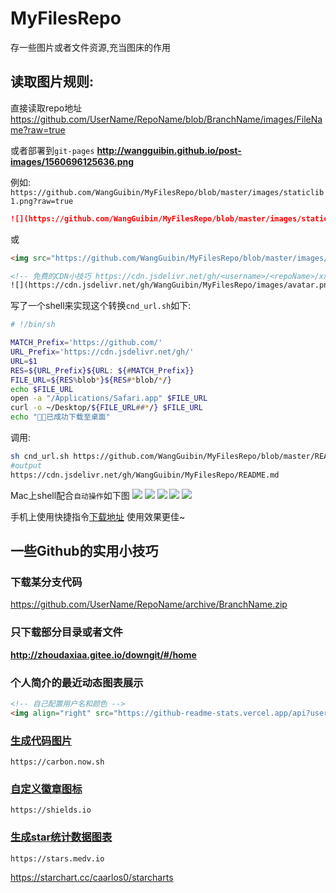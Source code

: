 # MyFilesRepo
存一些图片或者文件资源,充当图床的作用

## 读取图片规则:

直接读取repo地址
https://github.com/UserName/RepoName/blob/BranchName/images/FileName?raw=true

或者部署到`git-pages`
**http://wangguibin.github.io/post-images/1560696125636.png**

例如: 
`https://github.com/WangGuibin/MyFilesRepo/blob/master/images/staticlib1.png?raw=true`

```md
![](https://github.com/WangGuibin/MyFilesRepo/blob/master/images/staticlib1.png?raw=true)

```
或

```html
<img src="https://github.com/WangGuibin/MyFilesRepo/blob/master/images/staticlib1.png?raw=true" alt="" loading="lazy">

```

```html
<!-- 免费的CDN小技巧 https://cdn.jsdelivr.net/gh/<username>/<repoName>/xxx/xxx 真的香~  -->
![](https://cdn.jsdelivr.net/gh/WangGuibin/MyFilesRepo/images/avatar.png)
```

写了一个shell来实现这个转换`cnd_url.sh`如下:
```bash
# !/bin/sh

MATCH_Prefix='https://github.com/'
URL_Prefix='https://cdn.jsdelivr.net/gh/'
URL=$1
RES=${URL_Prefix}${URL: ${#MATCH_Prefix}}
FILE_URL=${RES%blob*}${RES#*blob/*/}
echo $FILE_URL
open -a "/Applications/Safari.app" $FILE_URL
curl -o ~/Desktop/${FILE_URL##*/} $FILE_URL
echo "🚀🚀已成功下载至桌面"
```
调用: 
```bash
sh cnd_url.sh https://github.com/WangGuibin/MyFilesRepo/blob/master/README.md
#output
https://cdn.jsdelivr.net/gh/WangGuibin/MyFilesRepo/README.md
```

Mac上shell配合`自动操作`如下图
![](https://cdn.jsdelivr.net/gh/WangGuibin/MyFilesRepo/images/readme_icon00001.png)
![](https://cdn.jsdelivr.net/gh/WangGuibin/MyFilesRepo/images/readme_icon00002.png)
![](https://cdn.jsdelivr.net/gh/WangGuibin/MyFilesRepo/images/readme_icon00003.png)
![](https://cdn.jsdelivr.net/gh/WangGuibin/MyFilesRepo/images/readme_icon00004.png)
![](https://cdn.jsdelivr.net/gh/WangGuibin/MyFilesRepo/images/readme_icon00005.png)


手机上使用快捷指令[下载地址](https://www.icloud.com/shortcuts/c0a21ee9ab6c41b7aa91bb2be16130a7) 使用效果更佳~


## 一些Github的实用小技巧
### 下载某分支代码
https://github.com/UserName/RepoName/archive/BranchName.zip
### 只下载部分目录或者文件
**http://zhoudaxiaa.gitee.io/downgit/#/home**

### 个人简介的最近动态图表展示
```html
<!-- 自己配置用户名和颜色 -->
<img align="right" src="https://github-readme-stats.vercel.app/api?username=<UserName>&show_icons=true&icon_color=805AD5&text_color=2edfa3&bg_color=ffffff&hide_title=true&title_color=20a0ff" alt="CoderWGB's GitHub Stats">
```
### [生成代码图片](https://carbon.now.sh)
```
https://carbon.now.sh
```
### [自定义徽章图标](https://shields.io)
```
https://shields.io
```

### [生成star统计数据图表](https://stars.medv.io)
```
https://stars.medv.io
```
https://starchart.cc/caarlos0/starcharts

